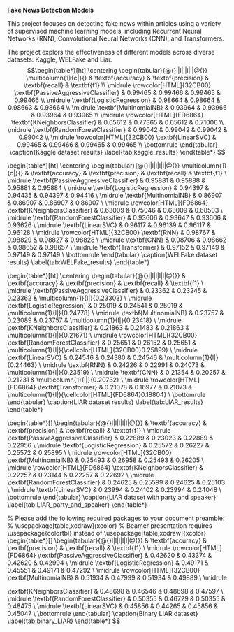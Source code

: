 **Fake News Detection Models**

This project focuses on detecting fake news within articles using a variety of supervised machine learning models, including Recurrent Neural Networks (RNN), Convolutional Neural Networks (CNN), and Transformers.

The project explors the effectiveness of different models across diverse datasets: Kaggle, WELFake and Liar.
$$\begin{table*}[ht] \centering \begin{tabular}{@{}l|l|l|l|l|@{}} \multicolumn{1}{c|}{}                & \textbf{accuracy} & \textbf{precision} & \textbf{recall} & \textbf{f1} \\ \midrule \rowcolor[HTML]{32CB00} \textbf{PassiveAggressiveClassifier} & 0.99465           & 0.99466            & 0.99465         & 0.99466    \\ \midrule \textbf{LogisticRegression}     & 0.98664 & 0.98664 & 0.98663 & 0.98664 \\ \midrule \textbf{MultinomialNB}          & 0.93964 & 0.93966 & 0.93964 & 0.93965 \\ \midrule \rowcolor[HTML]{FD6864}  \textbf{KNeighborsClassifier}   & 0.65612 & 0.77365 & 0.65612 & 0.71006 \\ \midrule \textbf{RandomForestClassifier} & 0.99042 & 0.99042 & 0.99042 & 0.99042 \\ \midrule \rowcolor[HTML]{32CB00}  \textbf{LinearSVC}              & 0.99465 & 0.99466 & 0.99465 & 0.99465 \\ \bottomrule \end{tabular} \caption{Kaggle dataset results} \label{tab:kaggle_results} \end{table*} $$


\begin{table*}[ht]
\centering
\begin{tabular}{@{}l|l|l|l|l|@{}}
\multicolumn{1}{c|}{}                         & \textbf{accuracy} & \textbf{precision} & \textbf{recall} & \textbf{f1} \\ \midrule
\textbf{PassiveAggressiveClassifier} & 0.95881           & 0.95888            & 0.95881         & 0.95884     \\ \midrule
\textbf{LogisticRegression}     & 0.94397 & 0.94435 & 0.94397 & 0.94416 \\ \midrule
\textbf{MultinomialNB}          & 0.86907 & 0.86907 & 0.86907 & 0.86907 \\ \midrule
\rowcolor[HTML]{FD6864} 
\textbf{KNeighborsClassifier}   & 0.63009 & 0.75046 & 0.63009 & 0.68503 \\ \midrule
\textbf{RandomForestClassifier} & 0.93606 & 0.93647 & 0.93606 & 0.93626 \\ \midrule
\textbf{LinearSVC}              & 0.96117 & 0.96139 & 0.96117 & 0.96128 \\ \midrule
\rowcolor[HTML]{32CB00} 
\textbf{RNN}                    & 0.98767 & 0.98829 & 0.98827 & 0.98828 \\ \midrule
\textbf{CNN}                    & 0.98706 & 0.98662 & 0.98652 & 0.98657 \\ \midrule
\textbf{Transformer}            & 0.97152 & 0.97149 & 0.97149 & 0.97149 \\ \bottomrule
\end{tabular}
\caption{WELFake dataset results}
\label{tab:WELFake_results}
\end{table*}


\begin{table*}[ht]
\centering
\begin{tabular}{@{}l|l|l|l|l|@{}}
                              & \textbf{accuracy} & \textbf{precision} & \textbf{recall} & \textbf{f1}                  \\ \midrule
\textbf{PassiveAggressiveClassifier} & 0.23362 & 0.23245 & 0.23362 & \multicolumn{1}{l|}{0.23303}                         \\ \midrule
\textbf{LogisticRegression}   & 0.25019           & 0.24541            & 0.25019         & \multicolumn{1}{l|}{0.24778} \\ \midrule
\textbf{MultinomialNB}        & 0.23757           & 0.23089            & 0.23757         & \multicolumn{1}{l|}{0.23418} \\ \midrule
\textbf{KNeighborsClassifier} & 0.21863           & 0.21483            & 0.21863         & \multicolumn{1}{l|}{0.21671} \\ \midrule
\rowcolor[HTML]{32CB00} 
\textbf{RandomForestClassifier}      & 0.25651 & 0.26152 & 0.25651 & \multicolumn{1}{l|}{\cellcolor[HTML]{32CB00}0.25899} \\ \midrule
\textbf{LinearSVC}            & 0.24546           & 0.24380            & 0.24546         & \multicolumn{1}{l|}{0.24463} \\ \midrule
\textbf{RNN}                  & 0.24226           & 0.22991            & 0.24073         & \multicolumn{1}{l|}{0.23519} \\ \midrule
\textbf{CNN}                  & 0.21354           & 0.20257            & 0.21231         & \multicolumn{1}{l|}{0.20732} \\ \midrule
\rowcolor[HTML]{FD6864} 
\textbf{Transformer}                 & 0.21078 & 0.16977 & 0.21073 & \multicolumn{1}{l|}{\cellcolor[HTML]{FD6864}0.18804} \\ \bottomrule
\end{tabular}
\caption{LIAR dataset results}
\label{tab:LIAR_results}
\end{table*}
 
 

\begin{table*}[]
\begin{tabular}{@{}l|l|l|l|l|@{}}
                                     & \textbf{accuracy} & \textbf{precision} & \textbf{recall} & \textbf{f1} \\ \midrule
\textbf{PassiveAggressiveClassifier} & 0.22889           & 0.23023            & 0.22889         & 0.22956     \\ \midrule
\textbf{LogisticRegression}          & 0.25572           & 0.26227            & 0.25572         & 0.25895     \\ \midrule
\rowcolor[HTML]{32CB00} 
\textbf{MultinomialNB}               & 0.25493           & 0.26958            & 0.25493         & 0.26205     \\ \midrule
\rowcolor[HTML]{FD6864} 
\textbf{KNeighborsClassifier}        & 0.22257           & 0.23144            & 0.22257         & 0.22692     \\ \midrule
\textbf{RandomForestClassifier}      & 0.24625           & 0.25599            & 0.24625         & 0.25103     \\ \midrule
\textbf{LinearSVC}                   & 0.23994           & 0.24102            & 0.23994         & 0.24048     \\ \bottomrule
\end{tabular}
\caption{LIAR dataset with party and speaker}
\label{tab:LIAR_party_and_speaker}
\end{table*}

% Please add the following required packages to your document preamble:
% \usepackage[table,xcdraw]{xcolor}
% Beamer presentation requires \usepackage{colortbl} instead of \usepackage[table,xcdraw]{xcolor}
\begin{table*}[]
\begin{tabular}{@{}l|l|l|l|l|@{}}
                                     & \textbf{accuracy} & \textbf{precision} & \textbf{recall} & \textbf{f1} \\ \midrule
\rowcolor[HTML]{FD6864} 
\textbf{PassiveAggressiveClassifier} & 0.42620 & 0.43374 & 0.42620 & 0.42994     \\ \midrule
\textbf{LogisticRegression}     & 0.49171           & 0.45551            & 0.49171         & 0.47292     \\ \midrule
\rowcolor[HTML]{32CB00} 
\textbf{MultinomialNB}               & 0.51934 & 0.47999 & 0.51934 & 0.49889     \\ \midrule

\textbf{KNeighborsClassifier}   & 0.48698           & 0.46546            & 0.48698         & 0.47597     \\ \midrule
\textbf{RandomForestClassifier} & 0.50355           & 0.46729            & 0.50355         & 0.48475     \\ \midrule
\textbf{LinearSVC}              & 0.45856           & 0.44265            & 0.45856         & 0.45047     \\ \bottomrule
\end{tabular}
\caption{Binary LIAR dataset}
\label{tab:binary_LIAR}
\end{table*}
$$